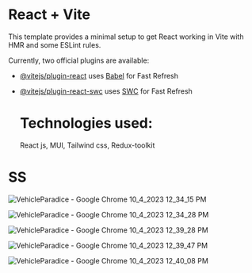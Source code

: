 # React + Vite

This template provides a minimal setup to get React working in Vite with HMR and some ESLint rules.

Currently, two official plugins are available:

- [@vitejs/plugin-react](https://github.com/vitejs/vite-plugin-react/blob/main/packages/plugin-react/README.md) uses [Babel](https://babeljs.io/) for Fast Refresh
- [@vitejs/plugin-react-swc](https://github.com/vitejs/vite-plugin-react-swc) uses [SWC](https://swc.rs/) for Fast Refresh

  # Technologies used:
  React js, MUI, Tailwind css, Redux-toolkit

# SS

![VehicleParadice - Google Chrome 10_4_2023 12_34_15 PM](https://github.com/Mayukhy/Stazi-Technologies--Assignment-2-Property-seller-App-/assets/107027766/ecf9058a-64b3-4943-8395-405418381152)

![VehicleParadice - Google Chrome 10_4_2023 12_34_28 PM](https://github.com/Mayukhy/Stazi-Technologies--Assignment-2-Property-seller-App-/assets/107027766/9541ff34-8c63-46b5-a2fc-7d689fa4ac4e)

![VehicleParadice - Google Chrome 10_4_2023 12_39_28 PM](https://github.com/Mayukhy/Stazi-Technologies--Assignment-2-Property-seller-App-/assets/107027766/f306d0d2-74d8-4376-bf0b-9ef2ccbc604e)

![VehicleParadice - Google Chrome 10_4_2023 12_39_47 PM](https://github.com/Mayukhy/Stazi-Technologies--Assignment-2-Property-seller-App-/assets/107027766/9d557666-22ca-4fe6-a883-f7fda809c8e8)

![VehicleParadice - Google Chrome 10_4_2023 12_40_08 PM](https://github.com/Mayukhy/Stazi-Technologies--Assignment-2-Property-seller-App-/assets/107027766/fcb4b31f-7438-46a8-b1c1-fc5ca0818fa4)




